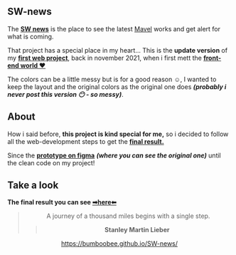## SW-news
The **[SW news](https://bumboobee.github.io/SW-news/)** is the place to see the latest [Mavel](https://www.marvel.com/) works and get alert for what is coming.

That project has a special place in my heart... This is the **update version** of my **[first web project](https://bumboobee.github.io/SW-news/)**, 
back in november 2021, when i first mett the **[front-end world ❤](https://github.com/Bumboobee?tab=repositories)**

The colors can be a little messy but is for a good reason ☺, I wanted to keep the layout and the original colors as the original one does ***(probably i never post this version 😶 - so messy)***.

## About

How i said before, **this project is kind special for me,** so i decided to follow all the web-development steps to get the **[final result.](https://bumboobee.github.io/SW-news/)**

Since the **[prototype on figma](https://www.figma.com/file/iwTpVuhCe5GgBtVYnB2l4W/Primeiro-site?node-id=0%3A1)** ***(where you can see the original one)*** until the clean code on my project! 

## Take a look

 **The final result you can see [➡here⬅](https://bumboobee.github.io/SW-news/)**
 
<div align="center">

 > A journey of a thousand miles begins with a single step.
 >> **Stanley Martin Lieber**
<div \> 

https://bumboobee.github.io/SW-news/
